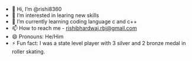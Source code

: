 - 👋 Hi, I’m @rishi8360
- 👀 I’m interested in learing new skills
- 🌱 I’m currently learning coding language c and c++
- 📫 How to reach me - rishibhardwaj.rbj@gmail.com
- 😄 Pronouns: He/Him
- ⚡ Fun fact: I was a state level player with 3 silver and 2 bronze medal in roller skating.  
